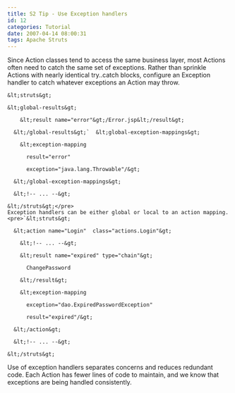 ```yaml
---
title: S2 Tip - Use Exception handlers
id: 12
categories: Tutorial
date: 2007-04-14 08:00:31
tags: Apache Struts
---
```


Since Action classes tend to access the same business layer, most Actions often need to catch the same set of exceptions. Rather than sprinkle Actions with  nearly identical try..catch blocks, configure an Exception handler to catch whatever exceptions an Action may throw.

    &lt;struts&gt;

    &lt;global-results&gt;

        &lt;result name="error"&gt;/Error.jsp&lt;/result&gt;

      &lt;/global-results&gt;`  &lt;global-exception-mappings&gt;

        &lt;exception-mapping

          result="error"

          exception="java.lang.Throwable"/&gt;

      &lt;/global-exception-mappings&gt;

      &lt;!-- ... --&gt;

    &lt;/struts&gt;</pre>
    Exception handlers can be either global or local to an action mapping.
    <pre>`&lt;struts&gt;

      &lt;action name="Login"  class="actions.Login"&gt;

        &lt;!-- ... --&gt;

        &lt;result name="expired" type="chain"&gt;

          ChangePassword

        &lt;/result&gt;

        &lt;exception-mapping

          exception="dao.ExpiredPasswordException"

          result="expired"/&gt;

      &lt;/action&gt;

      &lt;!-- ... --&gt;

    &lt;/struts&gt;

Use of exception handlers separates concerns and reduces redundant code. Each Action has fewer lines of code to maintain, and we know that exceptions are being handled consistently.